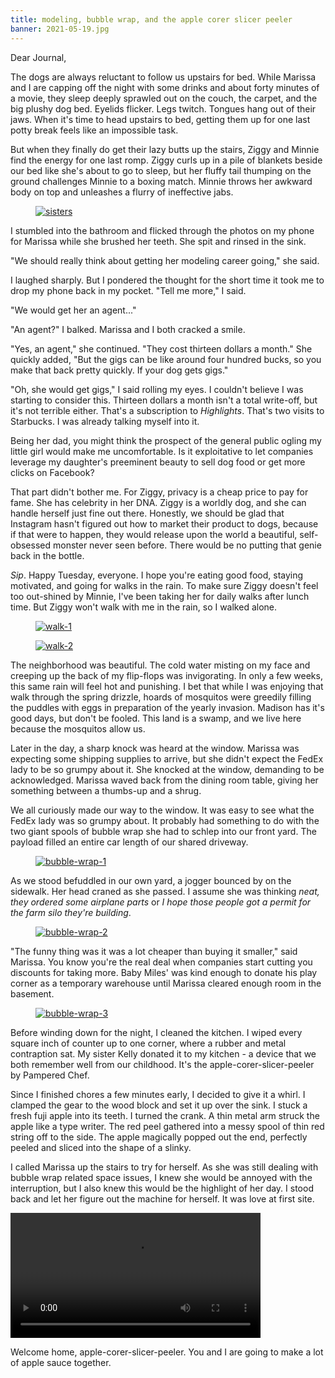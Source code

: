```yaml
---
title: modeling, bubble wrap, and the apple corer slicer peeler
banner: 2021-05-19.jpg
---
```


Dear Journal,

The dogs are always reluctant to follow us upstairs for bed.  While
Marissa and I are capping off the night with some drinks and about
forty minutes of a movie, they sleep deeply sprawled out on the couch,
the carpet, and the big plushy dog bed.  Eyelids flicker.  Legs
twitch.  Tongues hang out of their jaws.  When it's time to head
upstairs to bed, getting them up for one last potty break feels like
an impossible task.

But when they finally do get their lazy butts up the stairs, Ziggy and
Minnie find the energy for one last romp.  Ziggy curls up in a pile of
blankets beside our bed like she's about to go to sleep, but her
fluffy tail thumping on the ground challenges Minnie to a boxing
match.  Minnie throws her awkward body on top and unleashes a flurry
of ineffective jabs.

<figure>
  <a href="/images/2021-05-19-sisters.jpg">
    <img alt="sisters" src="/images/2021-05-19-sisters.jpg"/>
  </a>
</figure>

I stumbled into the bathroom and flicked through the photos on my
phone for Marissa while she brushed her teeth.  She spit and rinsed in
the sink.

"We should really think about getting her modeling career going," she
said.

I laughed sharply.  But I pondered the thought for the short time it
took me to drop my phone back in my pocket.  "Tell me more," I said.

"We would get her an agent..."

"An agent?" I balked.  Marissa and I both cracked a smile.

"Yes, an agent," she continued.  "They cost thirteen dollars a month."
She quickly added, "But the gigs can be like around four hundred
bucks, so you make that back pretty quickly.  If your dog gets gigs."

"Oh, she would get gigs," I said rolling my eyes.  I couldn't believe
I was starting to consider this.  Thirteen dollars a month isn't a
total write-off, but it's not terrible either.  That's a subscription
to _Highlights_.  That's two visits to Starbucks.  I was already
talking myself into it.

Being her dad, you might think the prospect of the general public
ogling my little girl would make me uncomfortable.  Is it exploitative
to let companies leverage my daughter's preeminent beauty to sell dog
food or get more clicks on Facebook?

That part didn't bother me.  For Ziggy, privacy is a cheap price to
pay for fame.  She has celebrity in her DNA.  Ziggy is a worldly dog,
and she can handle herself just fine out there.  Honestly, we should
be glad that Instagram hasn't figured out how to market their product
to dogs, because if that were to happen, they would release upon the
world a beautiful, self-obsessed monster never seen before.  There
would be no putting that genie back in the bottle.

_Sip_.  Happy Tuesday, everyone.  I hope you're eating good food,
staying motivated, and going for walks in the rain.  To make sure
Ziggy doesn't feel too out-shined by Minnie, I've been taking her for
daily walks after lunch time.  But Ziggy won't walk with me in the
rain, so I walked alone.

<figure>
  <a href="/images/2021-05-19-walk-1.jpg">
    <img alt="walk-1" src="/images/2021-05-19-walk-1.jpg"/>
  </a>
</figure>

<figure>
  <a href="/images/2021-05-19-walk-2.jpg">
    <img alt="walk-2" src="/images/2021-05-19-walk-2.jpg"/>
  </a>
</figure>

The neighborhood was beautiful.  The cold water misting on my face and
creeping up the back of my flip-flops was invigorating.  In only a few
weeks, this same rain will feel hot and punishing.  I bet that while I
was enjoying that walk through the spring drizzle, hoards of mosquitos
were greedily filling the puddles with eggs in preparation of the
yearly invasion.  Madison has it's good days, but don't be fooled.
This land is a swamp, and we live here because the mosquitos allow us.

Later in the day, a sharp knock was heard at the window.  Marissa was
expecting some shipping supplies to arrive, but she didn't expect the
FedEx lady to be so grumpy about it.  She knocked at the window,
demanding to be acknowledged.  Marissa waved back from the dining room
table, giving her something between a thumbs-up and a shrug.

We all curiously made our way to the window.  It was easy to see what
the FedEx lady was so grumpy about.  It probably had something to do
with the two giant spools of bubble wrap she had to schlep into our
front yard.  The payload filled an entire car length of our shared
driveway.

<figure>
  <a href="/images/2021-05-19-bubble-wrap-1.jpg">
    <img alt="bubble-wrap-1" src="/images/2021-05-19-bubble-wrap-1.jpg"/>
  </a>
</figure>

As we stood befuddled in our own yard, a jogger bounced by on the
sidewalk.  Her head craned as she passed.  I assume she was thinking
_neat, they ordered some airplane parts_ or _I hope those people got a
permit for the farm silo they're building_.

<figure>
  <a href="/images/2021-05-19-bubble-wrap-2.jpg">
    <img alt="bubble-wrap-2" src="/images/2021-05-19-bubble-wrap-2.jpg"/>
  </a>
</figure>

"The funny thing was it was a lot cheaper than buying it smaller,"
said Marissa.  You know you're the real deal when companies start
cutting you discounts for taking more.  Baby Miles' was kind enough to
donate his play corner as a temporary warehouse until Marissa cleared
enough room in the basement.

<figure>
  <a href="/images/2021-05-19-bubble-wrap-3.jpg">
    <img alt="bubble-wrap-3" src="/images/2021-05-19-bubble-wrap-3.jpg"/>
  </a>
</figure>

Before winding down for the night, I cleaned the kitchen.  I wiped
every square inch of counter up to one corner, where a rubber and
metal contraption sat.  My sister Kelly donated it to my kitchen - a
device that we both remember well from our childhood.  It's the
apple-corer-slicer-peeler by Pampered Chef.

Since I finished chores a few minutes early, I decided to give it a
whirl.  I clamped the gear to the wood block and set it up over the
sink.  I stuck a fresh fuji apple into its teeth.  I turned the crank.
A thin metal arm struck the apple like a type writer.  The red peel
gathered into a messy spool of thin red string off to the side.  The
apple magically popped out the end, perfectly peeled and sliced into
the shape of a slinky.

I called Marissa up the stairs to try for herself.  As she was still
dealing with bubble wrap related space issues, I knew she would be
annoyed with the interruption, but I also knew this would be the
highlight of her day.  I stood back and let her figure out the machine
for herself.  It was love at first site.

<video width="400" controls="">
<source src="/vids/2021-05-19-peeler.mp4" type="video/mp4" />
Bummer - it looks like your browser doesn't support embedded video.
No big deal, it's just a video of Marissa using the apple peeler.
</video>

Welcome home, apple-corer-slicer-peeler.  You and I are going to make
a lot of apple sauce together.
